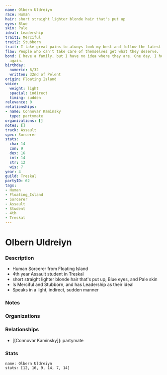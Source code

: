```yaml
---
name: Olbern Uldreiyn
race: Human
hair: short straight lighter blonde hair that's put up
eyes: Blue
skin: Pale
ideal: Leadership
trait1: Merciful
trait2: Stubborn
trait: I take great pains to always look my best and follow the latest fashions.
flaw: People who can't take care of themselves get what they deserve.
bond: I have a family, but I have no idea where they are. One day, I hope to see them
  again.
birthday:
  numeric: 6/32
  written: 32nd of Pelent
origin: Floating Island
voice:
  weight: light
  spacial: indirect
  timing: sudden
relevance: 0
relationships:
- name: Connovar Kaminsky
  type: partymate
organizations: []
notes: []
track: Assault
spec: Sorcerer
stats:
  cha: 14
  con: 9
  dex: 16
  int: 14
  str: 12
  wis: 7
year: 4
guild: Treskal
partyID: 62
tags:
- Human
- Floating_Island
- Sorcerer
- Assault
- Student
- 4th
- Treskal
---
```

# Olbern Uldreiyn
### Description
- Human Sorcerer from Floating Island
- 4th year Assault student in Treskal
- short straight lighter blonde hair that's put up, Blue eyes, and Pale skin
- Is Merciful and Stubborn, and has Leadership as their ideal
- Speaks in a light, indirect, sudden manner

### Notes

### Organizations

### Relationships
- [[Connovar Kaminsky]]: partymate

### Stats
```statblock
name: Olbern Uldreiyn
stats: [12, 16, 9, 14, 7, 14]
```